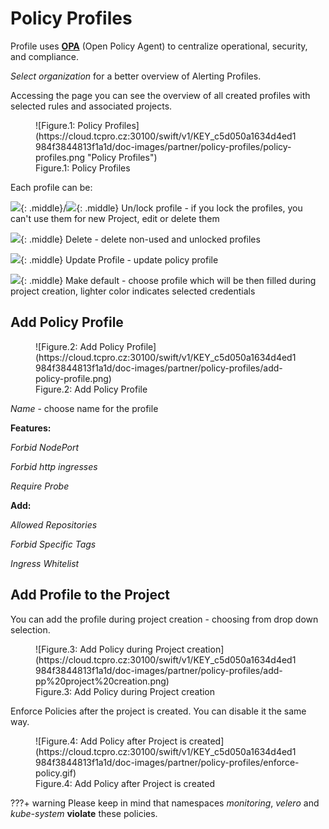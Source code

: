 # **Policy Profiles**

Profile uses [**OPA**](https://www.openpolicyagent.org) (Open Policy Agent) to centralize operational, security, and compliance.

*Select organization* for a better overview of Alerting Profiles.

Accessing the page you can see the overview of all created profiles with selected rules and associated projects.

<figure markdown>
  ![Figure.1: Policy Profiles](https://cloud.tcpro.cz:30100/swift/v1/KEY_c5d050a1634d4ed1984f3844813f1a1d/doc-images/partner/policy-profiles/policy-profiles.png "Policy Profiles")
  <figcaption>Figure.1: Policy Profiles</figcaption>
</figure>


Each profile can be:

![](https://cloud.tcpro.cz:30100/swift/v1/KEY_c5d050a1634d4ed1984f3844813f1a1d/doc-images/icons/lock.png){: .middle}/![](https://cloud.tcpro.cz:30100/swift/v1/KEY_c5d050a1634d4ed1984f3844813f1a1d/doc-images/icons/unlock.png){: .middle} Un/lock profile - if you lock the profiles, you can't use them for new Project, edit or delete them

![](https://cloud.tcpro.cz:30100/swift/v1/KEY_c5d050a1634d4ed1984f3844813f1a1d/doc-images/icons/delete.png){: .middle} Delete - delete non-used and unlocked profiles

![](https://cloud.tcpro.cz:30100/swift/v1/KEY_c5d050a1634d4ed1984f3844813f1a1d/doc-images/icons/edit.png){: .middle} Update Profile - update policy profile

![](https://cloud.tcpro.cz:30100/swift/v1/KEY_c5d050a1634d4ed1984f3844813f1a1d/doc-images/icons/make-default.png){: .middle} Make default - choose profile which will be then filled during project creation, lighter color indicates selected credentials


## **Add Policy Profile**

<figure markdown>
  ![Figure.2: Add Policy Profile](https://cloud.tcpro.cz:30100/swift/v1/KEY_c5d050a1634d4ed1984f3844813f1a1d/doc-images/partner/policy-profiles/add-policy-profile.png)
  <figcaption>Figure.2: Add Policy Profile</figcaption>
</figure>

*Name* - choose name for the profile

**Features:**

*Forbid NodePort*

*Forbid http ingresses*

*Require Probe*

**Add:**

*Allowed Repositories*

*Forbid Specific Tags*

*Ingress Whitelist*


## **Add Profile to the Project**

You can add the profile during project creation - choosing from drop down selection.

<figure markdown>
  ![Figure.3: Add Policy during Project creation](https://cloud.tcpro.cz:30100/swift/v1/KEY_c5d050a1634d4ed1984f3844813f1a1d/doc-images/partner/policy-profiles/add-pp%20project%20creation.png)
  <figcaption>Figure.3: Add Policy during Project creation</figcaption>
</figure>

Enforce Policies after the project is created. You can disable it the same way.

<figure markdown>
  ![Figure.4: Add Policy after Project is created](https://cloud.tcpro.cz:30100/swift/v1/KEY_c5d050a1634d4ed1984f3844813f1a1d/doc-images/partner/policy-profiles/enforce-policy.gif)
  <figcaption>Figure.4: Add Policy after Project is created</figcaption>
</figure>


???+ warning
    Please keep in mind that namespaces *monitoring*, *velero* and *kube-system* **violate** these policies.
